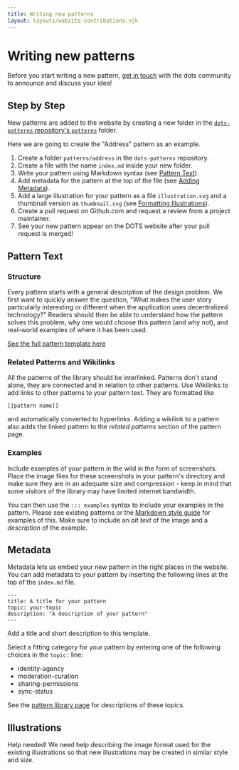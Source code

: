 ```yaml
---
title: Writing new patterns
layout: layouts/website-contributions.njk
---
```


# Writing new patterns

Before you start writing a new pattern, [get in touch](https://decentpatterns.xyz/contribute/) with the dots community to announce and discuss your idea!

## Step by Step

New patterns are added to the website by creating a new folder in the [`dots-patterns` repository's `patterns`](https://github.com/simplysecure/dots-patterns/tree/master/patterns) folder.

Here we are going to create the "Address" pattern as an example.

1. Create a folder `patterns/address` in the `dots-patterns` repository.
2. Create a file with the name `index.md` inside your new folder.
3. Write your pattern using Markdown syntax (see [Pattern Text](#pattern-text)).
4. Add metadata for the pattern at the top of the file (see [Adding Metadata](#metadata)).
5. Add a large illustration for your pattern as a file `illustration.svg` and a thumbnail version as `thumbnail.svg` (see [Formatting Illustrations](#illustrations)).
6. Create a pull request on Github.com and request a review from a project maintainer.
7. See your new pattern appear on the DOTS website after your pull request is merged!

## Pattern Text

### Structure

Every pattern starts with a general description of the design problem. We first want to quickly answer the question, "What makes the user story particularly interesting or different when the application uses decentralized technology?" Readers should then be able to understand how the pattern solves this problem, why one would choose this pattern (and why not), and real-world examples of where it has been used.

[See the full pattern template here](https://github.com/simplysecure/dots-patterns/issues/new?assignees=&labels=pattern-submission&template=pattern-proposal-template.md&title=%5Bsubmission%5D)

### Related Patterns and Wikilinks

All the patterns of the library should be interlinked. Patterns don't stand alone, they are connected and in relation to other patterns. Use Wikilinks to add links to other patterns to your pattern text. They are formatted like

    [[pattern name]]

and automatically converted to hyperlinks. Adding a wikilink to a pattern also adds the linked pattern to the _related patterns_ section of the pattern page.

### Examples

Include examples of your pattern in the wild in the form of screenshots. Place the image files for these screenshots in your pattern's directory and make sure they are in an adequate size and compression - keep in mind that some visitors of the library may have limited internet bandwidth.

You can then use the `::: examples` syntax to include your examples in the pattern. Please see existing patterns or the [Markdown style guide](../style-guide-markdown) for examples of this. Make sure to include an _alt text_ of the image and a _description_ of the example.

## Metadata

Metadata lets us embed your new pattern in the right places in the website. You can add metadata to your pattern by inserting the following lines at the top of the `index.md` file.

```
---
title: A title for your pattern
topic: your-topic
description: "A description of your pattern"
---
```

Add a title and short description to this template.

Select a fitting category for your pattern by entering one of the following choices in the `topic:` line:

- identity-agency
- moderation-curation
- sharing-permissions
- sync-status

See the [pattern library page](http://decentpatterns.xyz/library) for descriptions of these topics.

## Illustrations

<span class="text-highlight">Help needed! We need help describing the image format used for the existing illustrations so that new illustrations may be created in similar style and size.</span>
